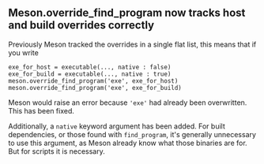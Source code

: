 ## Meson.override_find_program now tracks host and build overrides correctly

Previously Meson tracked the overrides in a single flat list, this means that
if you write
```meson
exe_for_host = executable(..., native : false)
exe_for_build = executable(..., native : true)
meson.override_find_program('exe', exe_for_host)
meson.override_find_program('exe', exe_for_build)
```
Meson would raise an error because `'exe'` had already been overwritten. This
has been fixed.

Additionally, a `native` keyword argument has been added. For built
dependencies, or those found with `find_program`, it's generally unnecessary
to use this argument, as Meson already know what those binaries are for. But
for scripts it is necessary.
